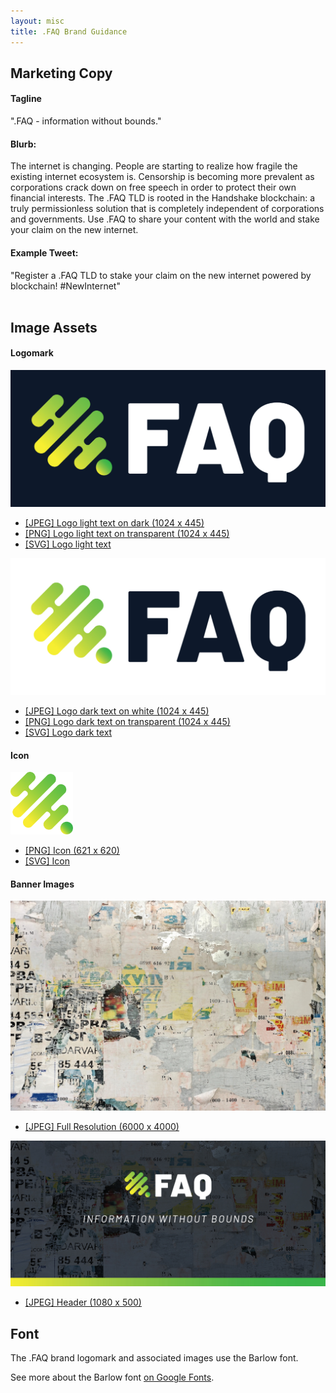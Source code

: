 ```yaml
---
layout: misc
title: .FAQ Brand Guidance
---
```



## Marketing Copy

#### Tagline

".FAQ - information without bounds."


#### Blurb:

The internet is changing. People are starting to realize how fragile the existing internet ecosystem is. Censorship is becoming more prevalent as corporations crack down on free speech in order to protect their own financial interests. The .FAQ TLD is rooted in the Handshake blockchain: a truly permissionless solution that is completely independent of corporations and governments. Use .FAQ to share your content with the world and stake your claim on the new internet.

#### Example Tweet:

"Register a .FAQ TLD to stake your claim on the new internet powered by blockchain! #NewInternet"
<br />
<br />

## Image Assets

#### Logomark
<div class="brand-section">
  <img src="/assets/img/faq/FAQ-dk-bkgrd.jpg" />
  <ul class="dashed">
    <li>
      <a href="https://github.com/evbots/base/blob/master/raw_images/faq/logo/JPEGs/FAQ-dk-bkgrd.jpg">[JPEG] Logo light text on dark (1024 x 445)</a>
    </li>
    <li>
      <a href="https://github.com/evbots/base/blob/master/raw_images/faq/logo/PNGs/FAQ-white-text.png">[PNG] Logo light text on transparent (1024 x 445)</a>
    </li>
    <li>
      <a href="https://github.com/evbots/base/blob/master/raw_images/faq/logo/SVGs/FAQ-dk-bkgrd-04.svg">[SVG] Logo light text</a>
    </li>
  </ul>
  <img src="/assets/img/faq/FAQ-white-bkgrd.jpg" />
  <ul class="dashed">
    <li>
      <a href="https://github.com/evbots/base/blob/master/raw_images/faq/logo/JPEGs/FAQ-white-bkgrd.jpg">[JPEG] Logo dark text on white (1024 x 445)</a>
    </li>
    <li>
      <a href="https://github.com/evbots/base/blob/master/raw_images/faq/logo/PNGs/FAQ-dk-text.png">[PNG] Logo dark text on transparent (1024 x 445)</a>
    </li>
    <li>
      <a href="https://github.com/evbots/base/blob/master/raw_images/faq/logo/SVGs/FAQ-white-bkgrd-03.svg">[SVG] Logo dark text</a>
    </li>
  </ul>
</div>

#### Icon
<div class="brand-section">
  <img src="/assets/img/faq/faq-icon.png" width="100px" />
  <ul class="dashed">
    <li>
      <a href="https://github.com/evbots/base/blob/master/raw_images/faq/icon/faq-icon.png">[PNG] Icon (621 x 620)</a>
    </li>
    <li>
      <a href="https://github.com/evbots/base/blob/master/raw_images/faq/icon/faq-icon.svg">[SVG] Icon</a>
    </li>
  </ul>
</div>

#### Banner Images

<div class="brand-section">
  <img src="/assets/img/faq/banner_faq_1280.jpeg" />
  <ul class="dashed">
    <li>
      <a href="https://github.com/evbots/base/blob/master/raw_images/faq/banner/faq_banner_6000.jpeg">[JPEG] Full Resolution (6000 x 4000)</a>
    </li>
  </ul>
  <img src="/assets/img/faq/header_faq_1080.jpg" />
  <ul class="dashed">
    <li>
      <a href="https://github.com/evbots/base/blob/master/raw_images/faq/header/FAQ-header-1080x500.jpg">[JPEG] Header (1080 x 500)</a>
    </li>
  </ul>
</div>

## Font

The .FAQ brand logomark and associated images use the Barlow font.

See more about the Barlow font <a target="_blank" href="https://fonts.google.com/specimen/Barlow">on Google Fonts</a>.